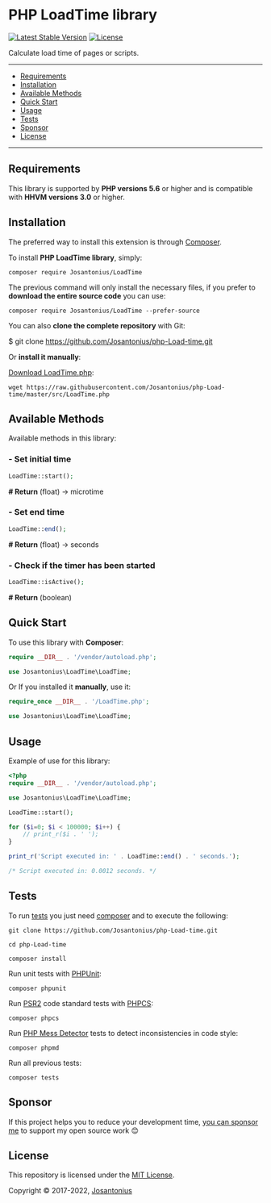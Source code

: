 # PHP LoadTime library

[![Latest Stable Version](https://poser.pugx.org/josantonius/LoadTime/v/stable)](https://packagist.org/packages/josantonius/LoadTime)
[![License](https://poser.pugx.org/josantonius/LoadTime/license)](LICENSE)

Calculate load time of pages or scripts.

---

- [Requirements](#requirements)
- [Installation](#installation)
- [Available Methods](#available-methods)
- [Quick Start](#quick-start)
- [Usage](#usage)
- [Tests](#tests)
- [Sponsor](#Sponsor)
- [License](#license)

---

## Requirements

This library is supported by **PHP versions 5.6** or higher and is compatible with **HHVM versions 3.0** or higher.

## Installation

The preferred way to install this extension is through [Composer](http://getcomposer.org/download/).

To install **PHP LoadTime library**, simply:

    composer require Josantonius/LoadTime

The previous command will only install the necessary files, if you prefer to **download the entire source code** you can use:

    composer require Josantonius/LoadTime --prefer-source

You can also **clone the complete repository** with Git:

  $ git clone <https://github.com/Josantonius/php-Load-time.git>

Or **install it manually**:

[Download LoadTime.php](https://raw.githubusercontent.com/Josantonius/php-Load-time/master/src/LoadTime.php):

    wget https://raw.githubusercontent.com/Josantonius/php-Load-time/master/src/LoadTime.php

## Available Methods

Available methods in this library:

### - Set initial time

```php
LoadTime::start();
```

**# Return** (float) → microtime

### - Set end time

```php
LoadTime::end();
```

**# Return** (float) → seconds

### - Check if the timer has been started

```php
LoadTime::isActive();
```

**# Return** (boolean)

## Quick Start

To use this library with **Composer**:

```php
require __DIR__ . '/vendor/autoload.php';

use Josantonius\LoadTime\LoadTime;
```

Or If you installed it **manually**, use it:

```php
require_once __DIR__ . '/LoadTime.php';

use Josantonius\LoadTime\LoadTime;
```

## Usage

Example of use for this library:

```php
<?php
require __DIR__ . '/vendor/autoload.php';

use Josantonius\LoadTime\LoadTime;

LoadTime::start();

for ($i=0; $i < 100000; $i++) { 
    // print_r($i . ' ');
}

print_r('Script executed in: ' . LoadTime::end() . ' seconds.'); 

/* Script executed in: 0.0012 seconds. */
```

## Tests

To run [tests](tests) you just need [composer](http://getcomposer.org/download/) and to execute the following:

    git clone https://github.com/Josantonius/php-Load-time.git
    
    cd php-Load-time

    composer install

Run unit tests with [PHPUnit](https://phpunit.de/):

    composer phpunit

Run [PSR2](http://www.php-fig.org/psr/psr-2/) code standard tests with [PHPCS](https://github.com/squizlabs/PHP_CodeSniffer):

    composer phpcs

Run [PHP Mess Detector](https://phpmd.org/) tests to detect inconsistencies in code style:

    composer phpmd

Run all previous tests:

    composer tests

## Sponsor

If this project helps you to reduce your development time,
[you can sponsor me](https://github.com/josantonius#sponsor) to support my open source work :blush:

## License

This repository is licensed under the [MIT License](LICENSE).

Copyright © 2017-2022, [Josantonius](https://github.com/josantonius#contact)
